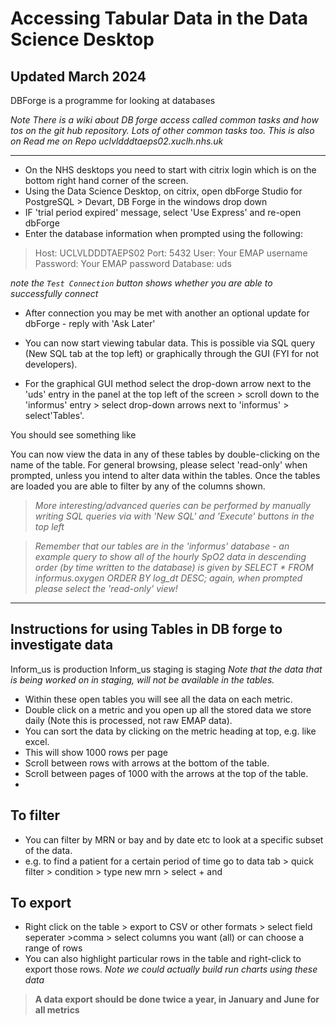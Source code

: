 # Accessing Tabular Data in the Data Science Desktop 

## Updated March 2024

DBForge is a programme for looking at databases

*Note There is a wiki about DB forge access called common tasks and how tos on the git hub repository. Lots of other common tasks too.*
*This is also on Read me on Repo uclvldddtaeps02.xuclh.nhs.uk*

--------

* On the NHS desktops you need to start with citrix login which is on the bottom right hand corner of the screen. 
* Using the Data Science Desktop, on citrix, open dbForge Studio for PostgreSQL > Devart, DB Forge in the windows drop down
* IF 'trial period expired' message, select 'Use Express' and re-open dbForge
* Enter the database information when prompted using the following:


> Host: UCLVLDDDTAEPS02
Port: 5432
User: Your EMAP username
Password: Your EMAP password
Database: uds

*note the `Test Connection` button shows whether you are able to successfully connect*
 
* After connection you may be met with another an optional update for dbForge - reply with 'Ask Later'
 
* You can now start viewing tabular data. This is possible via SQL query (New SQL tab at the top left) or graphically through the GUI (FYI for not developers). 
 
* For the graphical GUI method select the drop-down arrow next to the 'uds' entry in the panel at the top left of the screen > scroll down to the 'informus' entry > select drop-down arrows next to 'informus' > select'Tables'. 

You should see something like
  
You can now view the data in any of these tables by double-clicking on the name of the table. For general browsing, please select 'read-only' when prompted, unless you intend to alter data within the tables.
Once the tables are loaded you are able to filter by any of the columns shown. 

> *More interesting/advanced queries can be performed by manually writing SQL queries via with 'New SQL' and 'Execute' buttons in the top left*

> *Remember that our tables are in the 'informus' database - an example query to show all of the hourly SpO2 data in descending order (by time written to the database) is given by SELECT * FROM informus.oxygen ORDER BY log_dt DESC; again, when prompted please select the 'read-only' view!*

----------

## Instructions for using Tables in DB forge to investigate data

Inform_us is production 
Inform_us staging is staging
*Note that the data that is being worked on in staging, will not be available in the tables.*

* Within these open tables you will see all the data on each metric. 
* Double click on a metric and you open up all the stored data we store daily (Note this is processed, not raw EMAP data).
* You can sort the data by clicking on the metric heading at top, e.g. like excel.
* This will show 1000 rows per page
* Scroll between rows with arrows at the bottom of the table.
* Scroll between pages of 1000 with the arrows at the top of the table.
* 
## To filter
* You can filter by MRN or bay and by date etc to look at a specific subset of the data.
* e.g. to find a patient for a certain period of time go to data tab > quick filter > condition >  type  new mrn >  select + and 

## To export
* Right click on the table > export to CSV or other formats > select field seperater >comma > select columns you want (all) or can choose a range of rows
* You can also highlight particular rows in the table and right-click to export those rows. 
*Note we could actually build run charts using these data* 

> **A data export should be done twice a year, in January and June for all metrics** 




